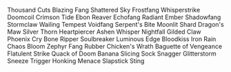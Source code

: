 Thousand Cuts
Blazing Fang
Shattered Sky
Frostfang
Whisperstrike
Doomcoil
Crimson Tide
Ebon Reaver
Echofang
Radiant Ember
Shadowfang
Stormclaw
Wailing Tempest
Voidfang
Serpent's Bite
Moonlit Shard
Dragon's Maw
Silver Thorn
Heartpiercer
Ashen Whisper
Nightfall
Gilded Claw
Phoenix Cry
Bone Ripper
Soulbreaker
Luminous Edge
Bloodkiss
Iron Rain
Chaos Bloom
Zephyr Fang
Rubber Chicken's Wrath
Baguette of Vengeance
Flatulent Strike
Quack of Doom
Banana Slicing
Sock Snagger
Glitterstorm
Sneeze Trigger
Honking Menace
Slapstick Sting